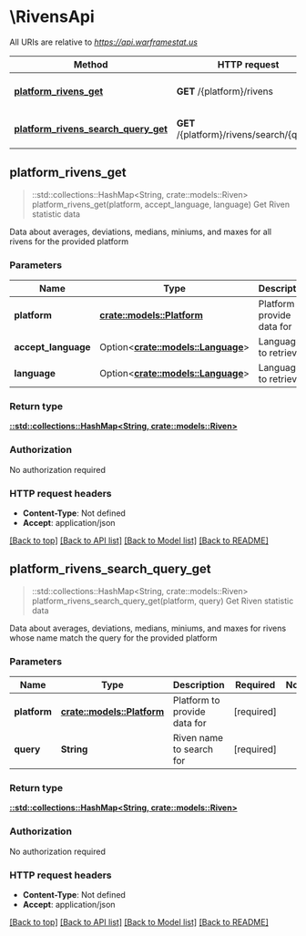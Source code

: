 # \RivensApi

All URIs are relative to *https://api.warframestat.us*

Method | HTTP request | Description
------------- | ------------- | -------------
[**platform_rivens_get**](RivensApi.md#platform_rivens_get) | **GET** /{platform}/rivens | Get Riven statistic data
[**platform_rivens_search_query_get**](RivensApi.md#platform_rivens_search_query_get) | **GET** /{platform}/rivens/search/{query} | Get Riven statistic data



## platform_rivens_get

> ::std::collections::HashMap<String, crate::models::Riven> platform_rivens_get(platform, accept_language, language)
Get Riven statistic data

Data about averages, deviations, medians, miniums, and maxes for all rivens for the provided platform

### Parameters


Name | Type | Description  | Required | Notes
------------- | ------------- | ------------- | ------------- | -------------
**platform** | [**crate::models::Platform**](.md) | Platform to provide data for | [required] |
**accept_language** | Option<[**crate::models::Language**](.md)> | Language to retrieve |  |
**language** | Option<[**crate::models::Language**](.md)> | Language to retrieve |  |

### Return type

[**::std::collections::HashMap<String, crate::models::Riven>**](riven.md)

### Authorization

No authorization required

### HTTP request headers

- **Content-Type**: Not defined
- **Accept**: application/json

[[Back to top]](#) [[Back to API list]](../README.md#documentation-for-api-endpoints) [[Back to Model list]](../README.md#documentation-for-models) [[Back to README]](../README.md)


## platform_rivens_search_query_get

> ::std::collections::HashMap<String, crate::models::Riven> platform_rivens_search_query_get(platform, query)
Get Riven statistic data

Data about averages, deviations, medians, miniums, and maxes for rivens whose name match the query for the provided platform

### Parameters


Name | Type | Description  | Required | Notes
------------- | ------------- | ------------- | ------------- | -------------
**platform** | [**crate::models::Platform**](.md) | Platform to provide data for | [required] |
**query** | **String** | Riven name to search for | [required] |

### Return type

[**::std::collections::HashMap<String, crate::models::Riven>**](riven.md)

### Authorization

No authorization required

### HTTP request headers

- **Content-Type**: Not defined
- **Accept**: application/json

[[Back to top]](#) [[Back to API list]](../README.md#documentation-for-api-endpoints) [[Back to Model list]](../README.md#documentation-for-models) [[Back to README]](../README.md)

